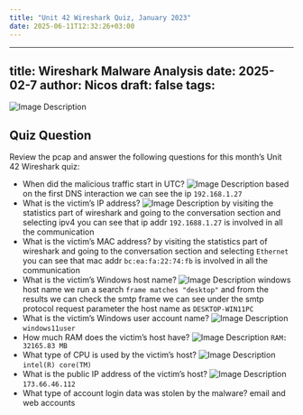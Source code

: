 ```yaml
---
title: "Unit 42 Wireshark Quiz, January 2023"
date: 2025-06-11T12:32:26+03:00
---
```

---
title: Wireshark Malware Analysis
date: 2025-02-7
author: Nicos
draft: false
tags: 
---
![Image Description](/images/Pasted%20image%2020250207184158.png)

## Quiz Question

Review the pcap and answer the following questions for this month’s Unit 42 Wireshark quiz:

- When did the malicious traffic start in UTC?
![Image Description](/images/Pasted%20image%2020250207184736.png)
based on the first DNS interaction we can see the ip `192.168.1.27`
- What is the victim’s IP address?
![Image Description](/images/Pasted%20image%2020250207185128.png)
by visiting the statistics part of wireshark and going to the conversation section and selecting ipv4 you can see that ip addr `192.1688.1.27` is involved in all the communication
- What is the victim’s MAC address?
by visiting the statistics part of wireshark and going to the conversation section and selecting `Ethernet` you can see that mac addr `bc:ea:fa:22:74:fb` is involved in all the communication
- What is the victim’s Windows host name?
![Image Description](/images/Pasted%20image%2020250207185924.png)
windows host name we run a search `frame matches "desktop"` and from the results we can check the smtp frame
we can see under the smtp protocol request parameter the host name as `DESKTOP-WIN11PC`
- What is the victim’s Windows user account name?
![Image Description](/images/Pasted%20image%2020250207190124.png)
`windows11user`
- How much RAM does the victim’s host have?
![Image Description](/images/Pasted%20image%2020250207190209.png)
`RAM: 32165.83 MB`
- What type of CPU is used by the victim’s host?
![Image Description](/images/Pasted%20image%2020250207190401.png)
`intel(R) core(TM)`
- What is the public IP address of the victim’s host?
![Image Description](/images/Pasted%20image%2020250207190513.png)
`173.66.46.112`
- What type of account login data was stolen by the malware? email and web accounts


